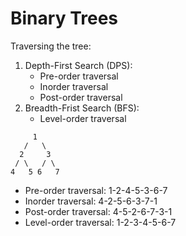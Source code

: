 # Binary Trees

Traversing the tree:
1. Depth-First Search (DPS):
    - Pre-order traversal
    - Inorder traversal
    - Post-order traversal
2. Breadth-Frist Search (BFS):
    - Level-order traversal

```text
     1
   /   \
  2     3
 / \   / \
4   5 6   7
```
- Pre-order traversal:   1-2-4-5-3-6-7
- Inorder traversal:     4-2-5-6-3-7-1
- Post-order traversal:  4-5-2-6-7-3-1
- Level-order traversal: 1-2-3-4-5-6-7
